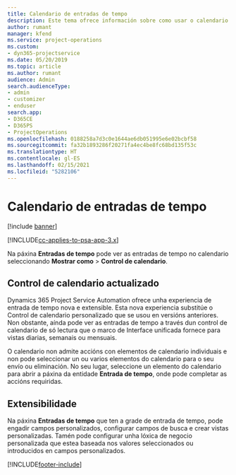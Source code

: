 ```yaml
---
title: Calendario de entradas de tempo
description: Este tema ofrece información sobre como usar o calendario de entradas de tempo.
author: rumant
manager: kfend
ms.service: project-operations
ms.custom:
- dyn365-projectservice
ms.date: 05/20/2019
ms.topic: article
ms.author: rumant
audience: Admin
search.audienceType:
- admin
- customizer
- enduser
search.app:
- D365CE
- D365PS
- ProjectOperations
ms.openlocfilehash: 0188258a7d3c0e1644ae6db051995e6e02bcbf58
ms.sourcegitcommit: fa32b1893286f20271fa4ec4be8fc68bd135f53c
ms.translationtype: HT
ms.contentlocale: gl-ES
ms.lasthandoff: 02/15/2021
ms.locfileid: "5282106"
---
```

# <a name="time-entry-calendar"></a>Calendario de entradas de tempo

[!include [banner](../includes/psa-now-project-operations.md)]

[!INCLUDE[cc-applies-to-psa-app-3.x](../includes/cc-applies-to-psa-app-3x.md)]

Na páxina **Entradas de tempo** pode ver as entradas de tempo no calendario seleccionando **Mostrar como** \> **Control de calendario**.

## <a name="updated-calendar-control"></a>Control de calendario actualizado

Dynamics 365 Project Service Automation ofrece unha experiencia de entrada de tempo nova e extensible. Esta nova experiencia substitúe o Control de calendario personalizado que se usou en versións anteriores. Non obstante, aínda pode ver as entradas de tempo a través dun control de calendario de só lectura que o marco de Interface unificada fornece para vistas diarias, semanais ou mensuais.

O calendario non admite accións con elementos de calendario individuais e non pode seleccionar un ou varios elementos do calendario para o seu envío ou eliminación. No seu lugar, seleccione un elemento do calendario para abrir a páxina da entidade **Entrada de tempo**, onde pode completar as accións requiridas.

## <a name="extensibility"></a>Extensibilidade

Na páxina **Entradas de tempo** que ten a grade de entrada de tempo, pode engadir campos personalizados, configurar campos de busca e crear vistas personalizadas. Tamén pode configurar unha lóxica de negocio personalizada que estea baseada nos valores seleccionados ou introducidos en campos personalizados.


[!INCLUDE[footer-include](../includes/footer-banner.md)]